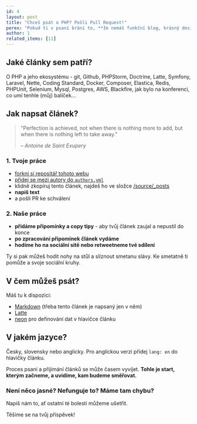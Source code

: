 ```yaml
---
id: 4
layout: post
title: "Chceš psát o PHP? Pošli Pull Request!"
perex: "Pokud ti v psaní brání to, **že nemáš funkční blog, krásný design, velké sociální kruhy pro šíření článků nebo copy-cítění**, máme pro tebe řešení - komunitní blog o PHP. **Nudnou rutinu nech na nás a v klidu se věnuj psaní**."
author: 1
related_items: [11]
---
```


## Jaké články sem patří?

O PHP a jeho ekosystému - git, Github, PHPStorm, Doctrine, Latte, Symfony, Laravel, Nette, Coding Standard, Docker, Composer, Elastica, Redis, PHPUnit, Selenium, Mysql, Postgres, AWS, Blackfire, jak bylo na konferenci, co umí tenhle (můj) balíček...


## Jak napsat článek?


> "Perfection is achieved, not when there is nothing more to add, but when there is nothing left to take away."
>
> – *Antoine de Saint Exupery*


### 1. Tvoje práce

- [forkni si repositář tohoto webu](https://github.com/pehapkari/pehapkari.cz/)
- [přidej se mezi autory do `authors.yml`](https://github.com/pehapkari/pehapkari.cz/blob/master/source/_data/authors.yml)
- klidně zkopíruj tento článek, najdeš ho ve složce [/source/_posts](https://github.com/pehapkari/pehapkari.cz/tree/master/source/_posts)
- **napiš text**
- a pošli PR ke schválení

### 2. Naše práce

- **přidáme připomínky a copy tipy** - aby tvůj článek zaujal a nepustil do konce
- **po zpracování připomínek článek vydáme**
- **hodíme ho na sociální sítě nebo retweetneme tvé sdílení**

Ty si pak můžeš hodit nohy na stůl a slíznout smetanu slávy. Ke smetatně ti pomůže a svoje sociální kruhy.


## V čem můžeš psát?

Máš tu k dispozici:

- [Markdown](https://guides.github.com/features/mastering-markdown/#examples) (třeba tento článek je napsaný jen v něm)
- [Latte](https://latte.nette.org/)
- [neon](https://ne-on.org/) pro definování dat v hlavičce článku


## V jakém jazyce?

Česky, slovensky nebo anglicky. Pro anglickou verzi přidej `lang: en` do hlavičky článku.


Proces psaní a přijímání článků se může časem vyvíjet. **Tohle je start, kterým začneme, a uvidíme, kam budeme směřovat.**

### Není něco jasné? Nefunguje to? Máme tam chybu?

Napiš nám to, ať ostatní té bolesti můžeme ušetřit.

Těšíme se na tvůj příspěvek!


